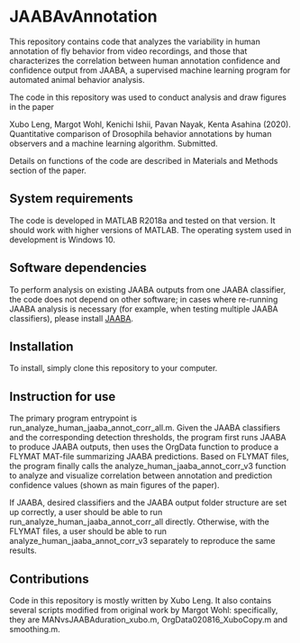 # JAABAvAnnotation
This repository contains code that analyzes the variability in human annotation of fly behavior from video recordings, and those that characterizes the correlation between human annotation confidence and confidence output from JAABA, a supervised machine learning program for automated animal behavior analysis. 

The code in this repository was used to conduct analysis and draw figures in the paper

Xubo Leng, Margot Wohl, Kenichi Ishii, Pavan Nayak, Kenta Asahina (2020). Quantitative comparison of Drosophila behavior annotations by human observers and a machine learning algorithm. Submitted.  

Details on functions of the code are described in Materials and Methods section of the paper.

## System requirements
The code is developed in MATLAB R2018a and tested on that version. It should work with higher versions of MATLAB. The operating system used in development is Windows 10. 

## Software dependencies
To perform analysis on existing JAABA outputs from one JAABA classifier, the code does not depend on other software; in cases where re-running JAABA analysis is necessary (for example, when testing multiple JAABA classifiers), please install [JAABA](https://github.com/kristinbranson/JAABA). 

## Installation
To install, simply clone this repository to your computer. 

## Instruction for use
The primary program entrypoint is run_analyze_human_jaaba_annot_corr_all.m. Given the JAABA classifiers and the corresponding detection thresholds, the program first runs JAABA to produce JAABA outputs, then uses the OrgData function to produce a FLYMAT MAT-file summarizing JAABA predictions. Based on FLYMAT files, the program finally calls the analyze_human_jaaba_annot_corr_v3 function to analyze and visualize correlation between annotation and prediction confidence values (shown as main figures of the paper). 

If JAABA, desired classifiers and the JAABA output folder structure are set up correctly, a user should be able to run run_analyze_human_jaaba_annot_corr_all directly. Otherwise, with the FLYMAT files, a user should be able to run analyze_human_jaaba_annot_corr_v3 separately to reproduce the same results.

## Contributions
Code in this repository is mostly written by Xubo Leng. It also contains several scripts modified from original work by Margot Wohl: specifically, they are MANvsJAABAduration_xubo.m, OrgData020816_XuboCopy.m and smoothing.m. 

